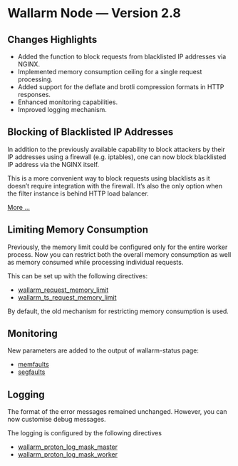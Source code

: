 # Wallarm Node — Version 2.8

## Changes Highlights

* Added the function to block requests from blacklisted IP addresses via NGINX.
* Implemented memory consumption ceiling for a single request processing.
* Added support for the deflate and brotli compression formats in HTTP responses.
* Enhanced monitoring capabilities.
* Improved logging mechanism.

## Blocking of Blacklisted IP Addresses 

In addition to the previously available capability to block attackers by their IP addresses using a firewall (e.g. iptables), one can now block blacklisted IP address via the NGINX itself. 

This is a more convenient way to block requests using blacklists as it doesn’t require integration with the firewall. It’s also the only option when the filter instance is behind HTTP load balancer.

[More ...](../admin-en/configure-ip-blocking-en.md)

## Limiting Memory Consumption

Previously, the memory limit could be configured only for the entire worker process. Now you can restrict both the overall memory consumption as well as memory consumed while processing individual requests.

This can be set up with the following directives:
* [wallarm_request_memory_limit](../admin-en/configure-parameters-en.md#wallarm_request_memory_limit)
* [wallarm_ts_request_memory_limit](../admin-en/configure-parameters-en.md#wallarm_ts_request_memory_limit)

By default, the old mechanism for restricting memory consumption is used.

## Monitoring

New parameters are added to the output of wallarm-status page:

* [memfaults](../admin-en/monitoring/available-metrics.md#number-of-situations-when-the-virtual-memory-limit-was-exceeded)
* [segfaults](../admin-en/monitoring/available-metrics.md#number-of-situations-when-the-virtual-memory-limit-was-exceeded)

## Logging

The format of the error messages remained unchanged. However, you can now customise debug messages.

The logging is configured by the following directives
* [wallarm_proton_log_mask_master](../admin-en/configure-parameters-en.md#wallarm_proton_log_mask_master)
* [wallarm_proton_log_mask_worker](../admin-en/configure-parameters-en.md#wallarm_proton_log_mask_worker)
